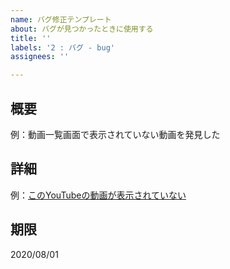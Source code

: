 ```yaml
---
name: バグ修正テンプレート
about: バグが見つかったときに使用する
title: ''
labels: '2 : バグ - bug'
assignees: ''

---
```


## 概要

例：動画一覧画面で表示されていない動画を発見した

## 詳細

例：[このYouTubeの動画が表示されていない](URL)

## 期限

2020/08/01

